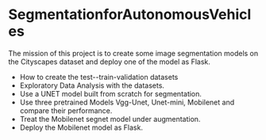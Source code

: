 # SegmentationforAutonomousVehicles

The mission of this project is to create some image segmentation models on the Cityscapes dataset and  deploy one of the model as Flask.

* How to create the test--train-validation datasets
* Exploratory Data Analysis with the datasets.
* Use a UNET model built from scratch for segmentation.
* Use three pretrained Models Vgg-Unet, Unet-mini, Mobilenet and compare their performance.
* Treat the Mobilenet segnet model under augmentation.
* Deploy the Mobilenet model as Flask. 
